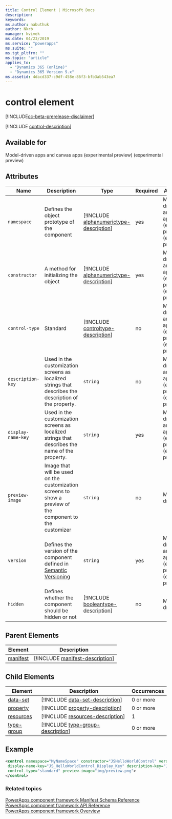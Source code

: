 ```yaml
---
title: Control Element | Microsoft Docs
description: 
keywords:
ms.author: nabuthuk
author: Nkrb
manager: kvivek
ms.date: 04/23/2019
ms.service: "powerapps"
ms.suite: ""
ms.tgt_pltfrm: ""
ms.topic: "article"
applies_to: 
  - "Dynamics 365 (online)"
  - "Dynamics 365 Version 9.x"
ms.assetid: 4dacd337-c9df-458e-86f3-bfb3ab543ea7
---
```


# control element

[!INCLUDE[cc-beta-prerelease-disclaimer](../../../includes/cc-beta-prerelease-disclaimer.md)]

[!INCLUDE [control-description](includes/control-description.md)]

## Available for

Model-driven apps and canvas apps (experimental preview) (experimental preview)

## Attributes

|Name|Description|Type|Required|Available for|
|--|--|--|--|--------|
|`namespace`|Defines the object prototype of the component|[!INCLUDE [alphanumerictype-description](includes/alphanumerictype-description.md)]|yes|Model-driven apps and canvas apps (experimental preview) (experimental preview)|
|`constructor`|A method for initializing the object|[!INCLUDE [alphanumerictype-description](includes/alphanumerictype-description.md)]|yes|Model-driven apps and canvas apps (experimental preview) (experimental preview)|
|`control-type`|Standard|[!INCLUDE [controltype-description](includes/controltype-description.md)]|no|Model-driven apps and canvas apps (experimental preview) (experimental preview)|
|`description-key`|Used in the customization screens as localized strings that describes the description of the property.|`string`|no|Model-driven apps and canvas apps (experimental preview) (experimental preview)|
|`display-name-key`|Used in the customization screens as localized strings that describes the name of the property.|`string`|yes|Model-driven apps and canvas apps (experimental preview) (experimental preview)|
|`preview-image`|Image that will be used on the customization screens to show a preview of the component to the customizer|`string`|no|Model-driven apps|
|`version`|Defines the version of the component defined in [Semantic Versioning](https://semver.org)|`string`|yes|Model-driven apps and canvas apps (experimental preview) (experimental preview)|
|`hidden`|Defines whether the component should be hidden or not|[!INCLUDE [booleantype-description](includes/booleantype-description.md)]| no|Model-driven apps|

## Parent Elements

|Element|Description|
|--|--|
|[manifest](manifest.md)|[!INCLUDE [manifest-description](includes/manifest-description.md)]|

## Child Elements

|Element|Description|Occurrences|
|--|--|--|
|[data-set](data-set.md)|[!INCLUDE [data-set-description](includes/data-set-description.md)]|0 or more|
|[property](property.md)|[!INCLUDE [property-description](includes/property-description.md)]|0 or more|
|[resources](resources.md)|[!INCLUDE [resources-description](includes/resources-description.md)]|1|
|[type-group](type-group.md)|[!INCLUDE [type-group-description](includes/type-group-description.md)]|0 or more|

## Example

```xml
<control namespace="MyNameSpace" constructor="JSHelloWorldControl" version="1.0.0"
 display-name-key="JS_HelloWorldControl_Display_Key" description-key="JS_HelloWorldControl_Desc_Key"
 control-type="standard" preview-image="img/preview.png">
</control>
  ```

### Related topics

[PowerApps component framework Manifest Schema Reference](index.md)<br/>
[PowerApps component framework API Reference](../reference/index.md)<br/>
[PowerApps component framework Overview](../overview.md)